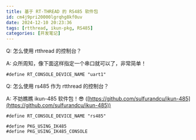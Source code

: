 ```yaml
---
title: 基于 RT-THREAD 的 RS485 软件包
id: cm4j9pri20000lgrqhg8kf0uv
date: 2024-12-10 20:23:36
tags: [rtthread, ikun-pkg, RS485]
categories: [开发笔记]
---
```


Q: 怎么使用 rtthread 的控制台？

A: 众所周知，像下面这样指定一个串口就可以了，非常简单！

```
#define RT_CONSOLE_DEVICE_NAME "uart1"
```

Q: 怎么使用 rs485 作为 rtthread 的控制台？

A: 不妨瞧瞧 ikun-485 软件包！😎 ([https://github.com/sulfurandcu/ikun-485](https://github.com/sulfurandcu/ikun-485))

```
#define RT_CONSOLE_DEVICE_NAME "rs485"

#define PKG_USING_IK485
#define PKG_USING_IK485_CONSOLE
```
